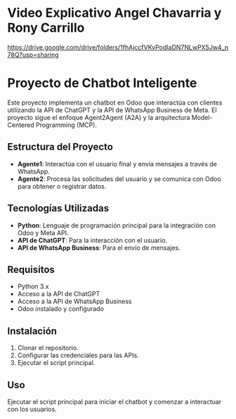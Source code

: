 # Video Explicativo Angel Chavarria y Rony Carrillo
https://drive.google.com/drive/folders/1fhAjccfVKvPodIaDN7NLwPX5Jw4_n78Q?usp=sharing

# Proyecto de Chatbot Inteligente

Este proyecto implementa un chatbot en Odoo que interactúa con clientes utilizando la API de ChatGPT y la API de WhatsApp Business de Meta. El proyecto sigue el enfoque Agent2Agent (A2A) y la arquitectura Model-Centered Programming (MCP).

## Estructura del Proyecto

- **Agente1**: Interactúa con el usuario final y envía mensajes a través de WhatsApp.
- **Agente2**: Procesa las solicitudes del usuario y se comunica con Odoo para obtener o registrar datos.

## Tecnologías Utilizadas

- **Python**: Lenguaje de programación principal para la integración con Odoo y Meta API.
- **API de ChatGPT**: Para la interacción con el usuario.
- **API de WhatsApp Business**: Para el envío de mensajes.

## Requisitos

- Python 3.x
- Acceso a la API de ChatGPT
- Acceso a la API de WhatsApp Business
- Odoo instalado y configurado

## Instalación

1. Clonar el repositorio.
2. Configurar las credenciales para las APIs.
3. Ejecutar el script principal.

## Uso

Ejecutar el script principal para iniciar el chatbot y comenzar a interactuar con los usuarios.